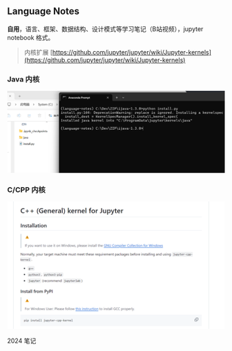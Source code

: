 ## Language Notes

**自用**，语言、框架、数据结构、设计模式等学习笔记（B站视频），jupyter notebook 格式。

> 内核扩展 [https://github.com/jupyter/jupyter/wiki/Jupyter-kernels](https://github.com/jupyter/jupyter/wiki/Jupyter-kernels)

### Java 内核

![ijava-1.3.0](z_docs/img/ijava.png)

### C/CPP 内核

![jupyter-cpp-kernel](z_docs/img/cpp-kernel.png)

2024 笔记
